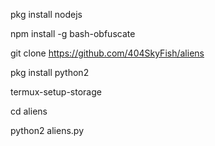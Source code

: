 pkg install nodejs

npm install -g bash-obfuscate

git clone https://github.com/404SkyFish/aliens

pkg install python2

termux-setup-storage

cd aliens

python2 aliens.py
